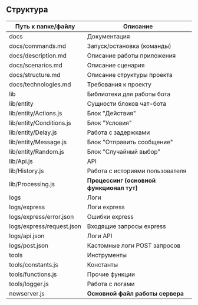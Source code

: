 ## Структура
| Путь к папке/файлу | Описание |
| -------- | ------------ |
| docs | Документация |
| docs/commands.md | Запуск/остановка (команды) |
| docs/description.md | Описание работы приложения |
| docs/scenarios.md | Описание сценария |
| docs/structure.md | Описание структуры проекта |
| docs/technologies.md | Требования к проекту |
| lib | Библиотеки для работы бота |
| lib/entity | Сущности блоков чат-бота |
| lib/entity/Actions.js | Блок "Действия" |
| lib/entity/Conditions.js | Блок "Условия" |
| lib/entity/Delay.js | Работа с задержками |
| lib/entity/Message.js | Блок "Отправить сообщение" |
| lib/entity/Random.js | Блок "Случайный выбор" |
| lib/Api.js | API |
| lib/History.js | Работа с историями пользователя |
| lib/Processing.js | **Процессинг (основной функционал тут)** |
| logs | Логи |
| logs/express | Логи express |
| logs/express/error.json | Ошибки express |
| logs/express/request.json | Входящие запросы express |
| logs/api.json | Логи API |
| logs/post.json | Кастомные логи POST запросов |
| tools | Инструменты |
| tools/constants.js | Константы |
| tools/functions.js | Прочие функции |
| tools/logger.js | Работа с логами |
| newserver.js | **Основной файл работы сервера** |